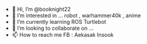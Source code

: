 - 👋 Hi, I’m @booknight22
- 👀 I’m interested in ... robot , warhammer40k , anime
- 🌱 I’m currently learning ROS Turtlebot
- 💞️ I’m looking to collaborate on ...
- 📫 How to reach me FB : Aekasak Insook

<!---
booknight22/booknight22 is a ✨ special ✨ repository because its `README.md` (this file) appears on your GitHub profile.
You can click the Preview link to take a look at your changes.
--->
